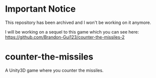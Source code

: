 # Important Notice

This repository has been archived and I won't be working on it anymore.

I will be working on a sequel to this game which you can see here: <https://github.com/Brandon-Gui123/counter-the-missiles-2>

# counter-the-missiles

A Unity3D game where you counter the missiles.
